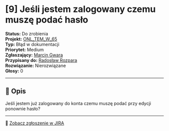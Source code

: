 # [9] Jeśli jestem zalogowany czemu muszę podać hasło

**Status:** Do zrobienia  
**Projekt:** [ONL_TEM_W_65](https://jira-course.coderslab.com/secure/BrowseProject.jspa?id=13709)  
**Typ:** Błąd w dokumentacji  
**Priorytet:** Medium  
**Zgłaszający:** [Marcin Gwara](https://jira-course.coderslab.com/secure/ViewProfile.jspa?name=marcingwara%40gmx.de)  
**Przypisany do:** [Radosław Rozpara](https://jira-course.coderslab.com/secure/ViewProfile.jspa?name=radoslaw.rozpara%40gmail.com)  
**Rozwiązanie:** Nierozwiązane  
**Głosy:** 0  

---

## 📝 Opis

Jeśli jestem już zalogowany do konta czemu muszę podać przy edycji ponownie hasło?

---

🔗 [Zobacz zgłoszenie w JIRA](https://jira-course.coderslab.com/browse/ONLW65-443)
